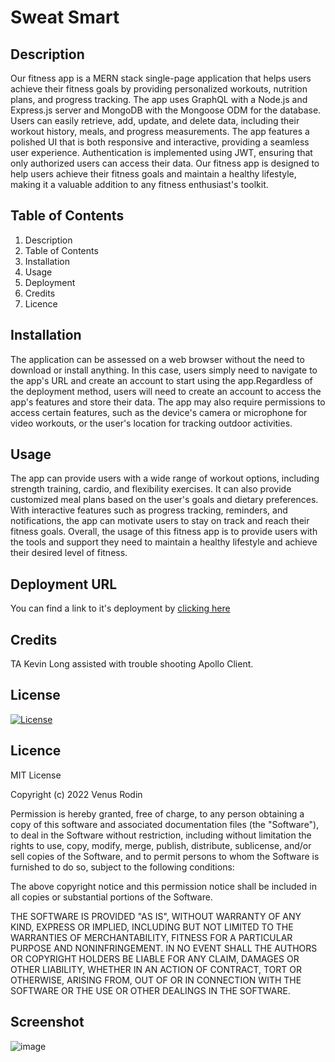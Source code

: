 # Sweat Smart

## Description
Our fitness app is a MERN stack single-page application that helps users achieve their fitness goals by providing personalized workouts, nutrition plans, and progress tracking. The app uses GraphQL with a Node.js and Express.js server and MongoDB with the Mongoose ODM for the database. Users can easily retrieve, add, update, and delete data, including their workout history, meals, and progress measurements. The app features a polished UI that is both responsive and interactive, providing a seamless user experience. Authentication is implemented using JWT, ensuring that only authorized users can access their data. Our fitness app is designed to help users achieve their fitness goals and maintain a healthy lifestyle, making it a valuable addition to any fitness enthusiast's toolkit.

## Table of Contents
1. Description
2. Table of Contents
3. Installation
4. Usage
5. Deployment
6. Credits
7. Licence

## Installation
The application can be assessed on a web browser without the need to download or install anything. In this case, users simply need to navigate to the app's URL and create an account to start using the app.Regardless of the deployment method, users will need to create an account to access the app's features and store their data. The app may also require permissions to access certain features, such as the device's camera or microphone for video workouts, or the user's location for tracking outdoor activities.

## Usage
The app can provide users with a wide range of workout options, including strength training, cardio, and flexibility exercises. It can also provide customized meal plans based on the user's goals and dietary preferences. With interactive features such as progress tracking, reminders, and notifications, the app can motivate users to stay on track and reach their fitness goals. Overall, the usage of this fitness app is to provide users with the tools and support they need to maintain a healthy lifestyle and achieve their desired level of fitness.

## Deployment URL
You can find a link to it's deployment by [clicking here](https://workout-tracker-5v11-7dnl01e9f-maxholzmann.vercel.app/)

## Credits 
TA Kevin Long assisted with trouble shooting Apollo Client. 


## License
[![License](https://img.shields.io/badge/License-Apache_2.0-blue.svg)](https://opensource.org/licenses/Apache-2.0)
## Licence 
MIT License

Copyright (c) 2022 Venus Rodin

Permission is hereby granted, free of charge, to any person obtaining a copy of this software and associated documentation files (the "Software"), to deal in the Software without restriction, including without limitation the rights to use, copy, modify, merge, publish, distribute, sublicense, and/or sell copies of the Software, and to permit persons to whom the Software is furnished to do so, subject to the following conditions:

The above copyright notice and this permission notice shall be included in all copies or substantial portions of the Software.

THE SOFTWARE IS PROVIDED "AS IS", WITHOUT WARRANTY OF ANY KIND, EXPRESS OR IMPLIED, INCLUDING BUT NOT LIMITED TO THE WARRANTIES OF MERCHANTABILITY, FITNESS FOR A PARTICULAR PURPOSE AND NONINFRINGEMENT. IN NO EVENT SHALL THE AUTHORS OR COPYRIGHT HOLDERS BE LIABLE FOR ANY CLAIM, DAMAGES OR OTHER LIABILITY, WHETHER IN AN ACTION OF CONTRACT, TORT OR OTHERWISE, ARISING FROM, OUT OF OR IN CONNECTION WITH THE SOFTWARE OR THE USE OR OTHER DEALINGS IN THE SOFTWARE.

## Screenshot

![image](https://user-images.githubusercontent.com/115906480/232638409-ee31a43f-bb8f-4767-9ad6-3905e3eaa2dc.png)

